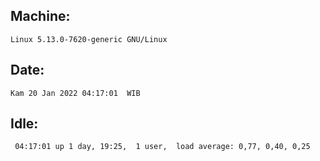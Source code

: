 ## Machine:
```
Linux 5.13.0-7620-generic GNU/Linux
```
## Date:
```
Kam 20 Jan 2022 04:17:01  WIB
```
## Idle:
```
 04:17:01 up 1 day, 19:25,  1 user,  load average: 0,77, 0,40, 0,25
```
